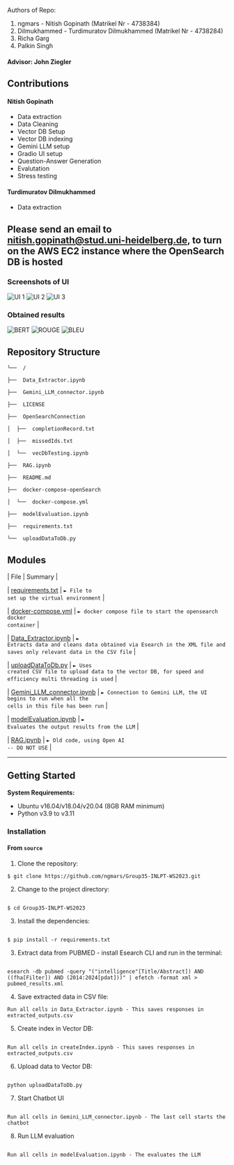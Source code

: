 Authors of Repo: 
1. ngmars - Nitish Gopinath (Matrikel Nr - 4738384)
2. Dilmukhammed - Turdimuratov Dilmukhammed (Matrikel Nr - 4738284)
3. Richa Garg 
4. Palkin Singh


#### Advisor:   John Ziegler

## Contributions
#### Nitish Gopinath 
- Data extraction
- Data Cleaning
- Vector DB Setup
- Vector DB indexing
- Gemini LLM setup
- Gradio UI setup
- Question-Answer Generation
- Evalutation
- Stress testing

#### Turdimuratov Dilmukhammed
- Data extraction

## Please send an email to nitish.gopinath@stud.uni-heidelberg.de, to turn on the AWS EC2 instance where the OpenSearch DB is hosted

### Screenshots of UI
![UI 1](./assets/UI_1.jpeg "UI 1")
![UI 2](./assets/UI_2.jpeg "UI 2")
![UI 3](./assets/UI_3.jpeg "UI 3")

### Obtained results 
![BERT](./assets/BERT.png "BERT")
![ROUGE](./assets/ROUGE.png "ROUGE")
![BLEU](./assets/BLEU.png "BLEU")
## Repository Structure

  

```
└──  /

├──  Data_Extractor.ipynb

├──  Gemini_LLM_connector.ipynb

├──  LICENSE

├──  OpenSearchConnection

│  ├──  completionRecord.txt

│  ├──  missedIds.txt

│  └──  vecDbTesting.ipynb

├──  RAG.ipynb

├──  README.md

├──  docker-compose-openSearch

│  └──  docker-compose.yml

├──  modelEvaluation.ipynb

├──  requirements.txt

└──  uploadDataToDb.py

```

## Modules

  


| File | Summary |

| [requirements.txt](requirements.txt) | <code>► File to set up the virtual environment</code> |

| [docker-compose.yml](docker-compose-openSearch/docker-compose.yml) | <code>► docker compose file to start the opensearch docker container</code> |

| [Data_Extractor.ipynb](Data_Extractor.ipynb) | <code>► Extracts data and cleans data obtained via Esearch in the XML file and saves only relevant data in the CSV file</code> |

| [uploadDataToDb.py](uploadDataToDb.py) | <code>► Uses created CSV file to upload data to the vector DB, for speed and efficiency multi threading is used</code> |

| [Gemini_LLM_connector.ipynb](Gemini_LLM_connector.ipynb) | <code>► Connection to Gemini LLM, the UI begins to run when all the cells in this file has been run</code> |

| [modelEvaluation.ipynb](modelEvaluation.ipynb) | <code>► Evaluates the output results from the LLM</code> |

| [RAG.ipynb](RAG.ipynb) | <code>► Old code, using Open AI -- DO NOT USE</code> |

---

  

## Getting Started

  

**System Requirements:**
- Ubuntu v16.04/v18.04/v20.04 (8GB RAM minimum)
- Python v3.9 to v3.11

### Installation

  

<h4>From <code>source</code></h4>

  

1. Clone the repository:
 ```
 $ git clone https://github.com/ngmars/Group35-INLPT-WS2023.git

 ```


 2. Change to the project directory:

 ```

 $ cd Group35-INLPT-WS2023

 ```



3. Install the dependencies:

 ```

 $ pip install -r requirements.txt

 ```

3. Extract data from PUBMED - install Esearch CLI and run in the terminal: 

 ```

 esearch -db pubmed -query "("intelligence"[Title/Abstract]) AND ((fha[Filter]) AND (2014:2024[pdat]))" | efetch -format xml > pubmed_results.xml

 ```
  
4. Save extracted data in CSV file: 

 ```
 Run all cells in Data_Extractor.ipynb - This saves responses in extracted_outputs.csv

 ```
5. Create index in Vector DB: 

 ```

 Run all cells in createIndex.ipynb - This saves responses in extracted_outputs.csv

 ```
 6. Upload data to Vector DB: 

 ```

 python uploadDataToDb.py

 ```
7. Start Chatbot UI

 ```

 Run all cells in Gemini_LLM_connector.ipynb - The last cell starts the chatbot

 ```
8. Run LLM evaluation
 ```

 Run all cells in modelEvaluation.ipynb - The evaluates the LLM

 ```
